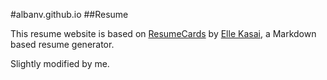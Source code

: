 #albanv.github.io
##Resume

This resume website is based on [ResumeCards](https://github.com/ellekasai/resumecards) by [Elle Kasai](http://ellekasai.com/), a Markdown based resume generator.

Slightly modified by me.

